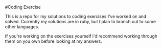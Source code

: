 #Coding Exercise

<p>This is a repo for my solutions to coding exercises I've worked on and solved. Currently my solutions are in ruby, but I plan to branch out to some other languages.</p>

<p>If you're working on the exercises yourself I'd recommend working through them on you own before looking at my answers.</p>